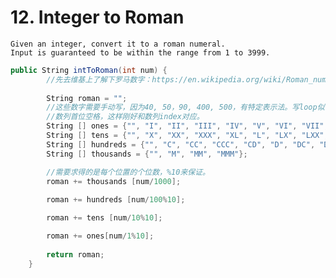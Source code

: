 # 12. Integer to Roman

	Given an integer, convert it to a roman numeral.
	Input is guaranteed to be within the range from 1 to 3999.


```csharp
public String intToRoman(int num) {
    	//先去维基上了解下罗马数字：https://en.wikipedia.org/wiki/Roman_numerals
    	
    	String roman = "";
    	//这些数字需要手动写，因为40, 50，90, 400, 500，有特定表示法。写loop似乎不值当。
    	//数列首位空格，这样刚好和数列index对应。
    	String [] ones = {"", "I", "II", "III", "IV", "V", "VI", "VII", "VIII", "IX"};
    	String [] tens = {"", "X", "XX", "XXX", "XL", "L", "LX", "LXX", "LXXX", "XC"};
    	String [] hundreds = {"", "C", "CC", "CCC", "CD", "D", "DC", "DCC", "DCCC", "CM"};
    	String [] thousands = {"", "M", "MM", "MMM"};

    	//需要求得的是每个位置的个位数，%10来保证。
    	roman += thousands [num/1000];
  
    	roman += hundreds [num/100%10];

    	roman += tens [num/10%10];

    	roman += ones[num/1%10]; 
    
    	return roman;
    }
  ```